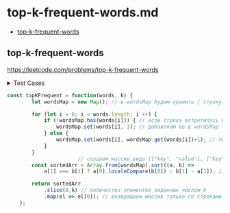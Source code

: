 # top-k-frequent-words.md

+ [top-k-frequent-words](#top-k-frequent-words)

## top-k-frequent-words

https://leetcode.com/problems/top-k-frequent-words

<details><summary>Test Cases</summary><blockquote>

``` javascript
    // ["birds"], k = 1
    // ["birds"]

    // ["i","love","leetcode","i","love","coding"], k = 2;
    // ["i","love"]
```

</blockquote></details>

``` javascript
const topKFrequent = function(words, k) {
        let wordsMap = new Map(); // в wordsMap будем хранить { строку: сколько раз она встретилась}

        for (let i = 0; i < words.length; i ++) {
            if (!wordsMap.has(words[i])) { // если строка встретилась впервые
                wordsMap.set(words[i], 1); // добавляем ее в wordsMap
            } else {
                wordsMap.set(words[i], wordsMap.get(words[i])+1); // либо увеличиваем значение на 1
            }
        }
                       // создаем массив вида [["key", "value"], ["key", "value"]]
        const sortedArr = Array.from(wordsMap).sort((a, b) =>
            a[1] === b[1] ? a[0].localeCompare(b[0]) : b[1] - a[1]); // сортируем от максимального к минимальному (по убыванию)

        return sortedArr
            .slice(0,k) // количество элементов заданных числом k
            .map(el => el[0]); // возвращаем массив только со строками
    };
```
